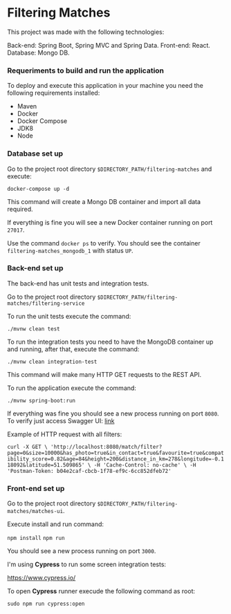 # Filtering Matches

This project was made with the following technologies: 

Back-end: Spring Boot, Spring MVC and Spring Data.
Front-end: React.
Database: Mongo DB.

### Requeriments to build and run the application

To deploy and execute this application in your machine you need the following requirements installed:

* Maven
* Docker
* Docker Compose
* JDK8
* Node


### Database set up

Go to the project root directory `$DIRECTORY_PATH/filtering-matches` and execute:

`docker-compose up -d`

This command will create a Mongo DB container and import all data required. 

If everything is fine you will see a new Docker container running on port `27017`.

Use the command `docker ps` to verify. You should see the container `filtering-matches_mongodb_1` with status `UP`.

### Back-end set up

The back-end has unit tests and integration tests.

Go to the project root directory `$DIRECTORY_PATH/filtering-matches/filtering-service`

To run the unit tests execute the command:

`./mvnw clean test`

To run the integration tests you need to have the MongoDB container up and running, after that, execute the command:

`./mvnw clean integration-test`

This command will make many HTTP GET requests to the REST API.

To run the application execute the command: 

`./mvnw spring-boot:run`

If everything was fine you should see a new process running on port `8080`. To verify just access Swagger UI: [link](http://localhost:8080/swagger-ui.html "http://localhost:8080/swagger-ui.html")


Example of HTTP request with all filters:

  `curl -X GET \
  'http://localhost:8080/match/filter?page=0&size=10000&has_photo=true&in_contact=true&favourite=true&compatibility_score=0.82&age=84&height=200&distance_in_km=278&longitude=-0.118092&latitude=51.509865' \
  -H 'Cache-Control: no-cache' \
  -H 'Postman-Token: b04e2caf-cbcb-1f78-ef9c-6cc852dfeb72'`

  ### Front-end set up

Go to the project root directory `$DIRECTORY_PATH/filtering-matches/matches-ui`.

Execute install and run command:

`npm install`
`npm run`

You should see a new process running on port `3000`.

I'm using **Cypress** to run some screen integration tests:

https://www.cypress.io/

To open **Cypress** runner execude the following command as root:

`sudo npm run cypress:open`









